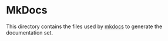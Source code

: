 # MkDocs

This directory contains the files used by [mkdocs](https://www.mkdocs.org/)
to generate the documentation set.


